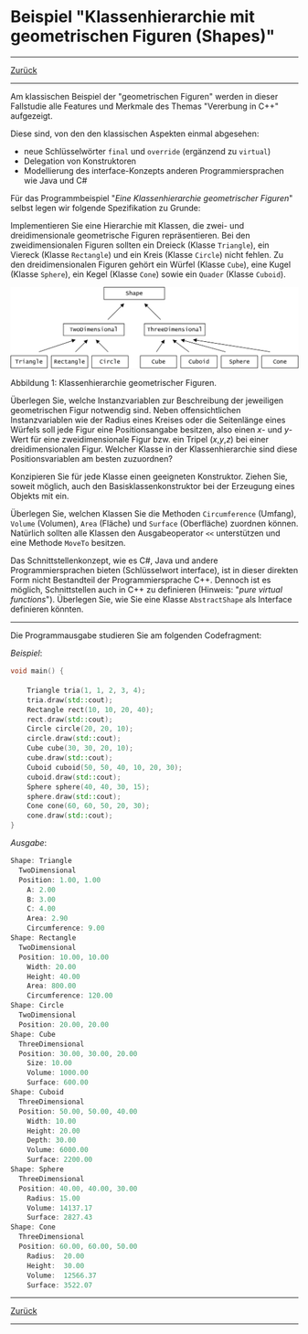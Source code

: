 # Beispiel "Klassenhierarchie mit geometrischen Figuren (Shapes)"

---

[Zurück](../../../Readme.md)

---

Am klassischen Beispiel der "geometrischen Figuren" werden in dieser Fallstudie
alle Features und Merkmale des Themas "Vererbung in C++" aufgezeigt.

Diese sind, von den den klassischen Aspekten einmal abgesehen: 

  * neue Schlüsselwörter `final` und `override` (ergänzend zu `virtual`)
  * Delegation von Konstruktoren 
  * Modellierung des interface-Konzepts anderen Programmiersprachen wie Java und C#

Für das Programmbeispiel "*Eine Klassenhierarchie geometrischer Figuren*" selbst
legen wir folgende Spezifikation zu Grunde:

Implementieren Sie eine Hierarchie mit Klassen, die zwei- und dreidimensionale geometrische Figuren repräsentieren.
Bei den zweidimensionalen Figuren sollten ein Dreieck (Klasse `Triangle`), ein Viereck (Klasse `Rectangle`)
und ein Kreis (Klasse `Circle`) nicht fehlen.
Zu den dreidimensionalen Figuren gehört ein Würfel (Klasse `Cube`), eine Kugel (Klasse `Sphere`),
ein Kegel (Klasse `Cone`) sowie ein `Quader` (Klasse `Cuboid`).

<img src="ShapesInheritance.png" width="550">

Abbildung 1: Klassenhierarchie geometrischer Figuren.

Überlegen Sie, welche Instanzvariablen zur Beschreibung der jeweiligen geometrischen Figur notwendig sind.
Neben offensichtlichen Instanzvariablen wie der Radius eines Kreises oder die Seitenlänge
eines Würfels soll jede Figur eine Positionsangabe besitzen,
also einen *x*- und *y*-Wert für eine zweidimensionale Figur bzw. ein Tripel (*x*,*y*,*z*)
bei einer dreidimensionalen Figur. Welcher Klasse in der Klassenhierarchie sind diese
Positionsvariablen am besten zuzuordnen?

Konzipieren Sie für jede Klasse einen geeigneten Konstruktor.
Ziehen Sie, soweit möglich, auch den Basisklassenkonstruktor bei der Erzeugung eines Objekts mit ein.

Überlegen Sie, welchen Klassen Sie die Methoden `Circumference` (Umfang), `Volume` (Volumen),
`Area` (Fläche) und `Surface` (Oberfläche) zuordnen können.
Natürlich sollten alle Klassen den Ausgabeoperator `<<` unterstützen und eine
Methode `MoveTo` besitzen.

Das Schnittstellenkonzept, wie es C#, Java und andere Programmiersprachen bieten (Schlüsselwort interface),
ist in dieser direkten Form nicht Bestandteil der Programmiersprache C++. Dennoch ist es möglich,
Schnittstellen auch in C++ zu definieren (Hinweis: "*pure virtual functions*"). Überlegen Sie,
wie Sie eine Klasse `AbstractShape` als Interface definieren könnten.

---

Die Programmausgabe studieren Sie am folgenden Codefragment:

*Beispiel*:

```cpp
void main() {

    Triangle tria(1, 1, 2, 3, 4);
    tria.draw(std::cout);
    Rectangle rect(10, 10, 20, 40);
    rect.draw(std::cout);
    Circle circle(20, 20, 10);
    circle.draw(std::cout);
    Cube cube(30, 30, 20, 10);
    cube.draw(std::cout);
    Cuboid cuboid(50, 50, 40, 10, 20, 30);
    cuboid.draw(std::cout);
    Sphere sphere(40, 40, 30, 15);
    sphere.draw(std::cout);
    Cone cone(60, 60, 50, 20, 30);
    cone.draw(std::cout);
}
```

*Ausgabe*:

```cpp
Shape: Triangle
  TwoDimensional
  Position: 1.00, 1.00
    A: 2.00
    B: 3.00
    C: 4.00
    Area: 2.90
    Circumference: 9.00
Shape: Rectangle
  TwoDimensional
  Position: 10.00, 10.00
    Width: 20.00
    Height: 40.00
    Area: 800.00
    Circumference: 120.00
Shape: Circle
  TwoDimensional
  Position: 20.00, 20.00
Shape: Cube
  ThreeDimensional
  Position: 30.00, 30.00, 20.00
    Size: 10.00
    Volume: 1000.00
    Surface: 600.00
Shape: Cuboid
  ThreeDimensional
  Position: 50.00, 50.00, 40.00
    Width: 10.00
    Height: 20.00
    Depth: 30.00
    Volume: 6000.00
    Surface: 2200.00
Shape: Sphere
  ThreeDimensional
  Position: 40.00, 40.00, 30.00
    Radius: 15.00
    Volume: 14137.17
    Surface: 2827.43
Shape: Cone
  ThreeDimensional
  Position: 60.00, 60.00, 50.00
    Radius:  20.00
    Height:  30.00
    Volume:  12566.37
    Surface: 3522.07
```

---

[Zurück](../../../Readme.md)

---
